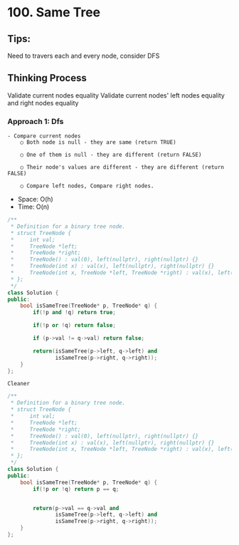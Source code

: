 # 100. Same Tree

## Tips:

Need to travers each and every node, consider DFS

## Thinking Process

Validate current nodes equality
Validate current nodes' left nodes equality and right nodes equality

### Approach 1: Dfs

    - Compare current nodes
    	○ Both node is null - they are same (return TRUE)

    	○ One of them is null - they are different (return FALSE)

    	○ Their node's values are different - they are different (return FALSE)

    	○ Compare left nodes, Compare right nodes.

- Space: O(h)
- Time: O(n)

```cpp
/**
 * Definition for a binary tree node.
 * struct TreeNode {
 *     int val;
 *     TreeNode *left;
 *     TreeNode *right;
 *     TreeNode() : val(0), left(nullptr), right(nullptr) {}
 *     TreeNode(int x) : val(x), left(nullptr), right(nullptr) {}
 *     TreeNode(int x, TreeNode *left, TreeNode *right) : val(x), left(left), right(right) {}
 * };
 */
class Solution {
public:
    bool isSameTree(TreeNode* p, TreeNode* q) {
        if(!p and !q) return true;

        if(!p or !q) return false;

        if (p->val != q->val) return false;

        return(isSameTree(p->left, q->left) and
               isSameTree(p->right, q->right));
    }
};
```

`Cleaner`

```cpp
/**
 * Definition for a binary tree node.
 * struct TreeNode {
 *     int val;
 *     TreeNode *left;
 *     TreeNode *right;
 *     TreeNode() : val(0), left(nullptr), right(nullptr) {}
 *     TreeNode(int x) : val(x), left(nullptr), right(nullptr) {}
 *     TreeNode(int x, TreeNode *left, TreeNode *right) : val(x), left(left), right(right) {}
 * };
 */
class Solution {
public:
    bool isSameTree(TreeNode* p, TreeNode* q) {
        if(!p or !q) return p == q;


        return(p->val == q->val and
               isSameTree(p->left, q->left) and
               isSameTree(p->right, q->right));
    }
};
```
